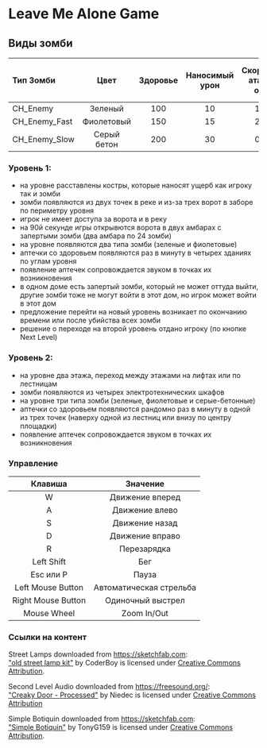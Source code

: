 # Leave Me Alone Game

## Виды зомби
|Тип Зомби|Цвет|Здоровье|Наносимый урон|Скорость атаки, о.е.|Ожидание между атаками, sec|Скорость базовая, cm/s|Скорость бега, cm/s| Очки за убийство|
|:---|:---:|:---:|:---:|:---:|:---:|:---:|:---:|:---:|
|CH_Enemy       |Зеленый            |100|10|1.0|1.5|300|500|10|
|CH_Enemy_Fast  |Фиолетовый         |150|15|2.0|1.0|350|600|15|
|CH_Enemy_Slow  |Серый бетон        |200|30|0.8|2.0|300| - |20|

### Уровень 1:
- на уровне расставлены костры, которые наносят ущерб как игроку так и зомби
- зомби появляются из двух точек в реке и из-за трех ворот в заборе по периметру уровня
- игрок не имеет доступа за ворота и в реку
- на 90й секунде игры открывются ворота в двух амбарах с запертыми зомби (два амбара по 24 зомби)
- на уровне появляются два типа зомби (зеленые и фиолетовые)
- аптечки со здоровьем появляются раз в минуту в четырех зданиях по углам уровня
- появление аптечек сопровождается звуком в точках их возникновения
- в одном доме есть запертый зомби, который не может оттуда выйти, другие зомби тоже не могут войти в этот дом, но игрок может войти в этот дом
- предложение перейти на новый уровень возникает по окончанию времени или после убийства всех зомби
- решение о переходе на второй уровень отдано игроку (по кнопке Next Level)

### Уровень 2:
- на уровне два этажа, переход между этажами на лифтах или по лестницам
- зомби появляются из четырех электротехнических шкафов
- на уровне три типа зомби (зеленые, фиолетовые и серые-бетонные)
- аптечки со здоровьем появляются рандомно раз в минуту в одной из трех точек (наверху одной из лестниц или внизу по центру площадки)
- появление аптечек сопровождается звуком в точках их возникновения

### Управление

|Клавиша|Значение|
|:---:|:---:|
|W|Движение вперед|
|A|Движение влево| 
|S|Движение назад| 
|D|Движение вправо|
|R|Перезарядка|
|Left Shift|Бег|
|Esc или P|Пауза|
|Left Mouse Button|Автоматическая стрельба|
|Right Mouse Button|Одиночный выстрел|
|Mouse Wheel|Zoom In/Out|

### Ссылки на контент
Street Lamps downloaded from https://sketchfab.com:  
["old street lamp kit"](https://skfb.ly/ourH6) by CoderBoy is licensed under [Creative Commons Attribution](http://creativecommons.org/licenses/by/4.0/).

Second Level Audio downloaded from https://freesound.org/:  
["Creaky Door - Processed"](https://freesound.org/people/Niedec/sounds/369218/) by Niedec is licensed under [Creative Commons Attribution](https://creativecommons.org/publicdomain/zero/1.0/)

Simple Botiquin downloaded from https://sketchfab.com:  
["Simple Botiquin"](https://skfb.ly/6RXZN) by TonyG159 is licensed under [Creative Commons Attribution](http://creativecommons.org/licenses/by/4.0/).